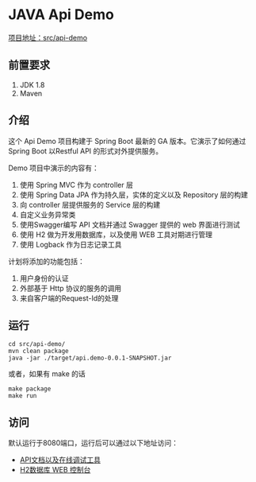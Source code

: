 # JAVA Api Demo

[项目地址：src/api-demo](src/api-demo)

## 前置要求

1. JDK 1.8
2. Maven

## 介绍

这个 Api Demo 项目构建于 Spring Boot 最新的 GA 版本。它演示了如何通过 Spring Boot 以Restful API 的形式对外提供服务。

Demo 项目中演示的内容有：

1. 使用 Spring MVC 作为 controller 层
2. 使用 Spring Data JPA 作为持久层，实体的定义以及 Repository 层的构建
3. 向 controller 层提供服务的 Service 层的构建
4. 自定义业务异常类
5. 使用Swagger编写 API 文档并通过 Swagger 提供的 web 界面进行测试
6. 使用 H2 做为开发用数据库，以及使用 WEB 工具对期进行管理
6. 使用 Logback 作为日志记录工具

计划将添加的功能包括：

1. 用户身份的认证
2. 外部基于 Http 协议的服务的调用
3. 来自客户端的Request-Id的处理

## 运行

```
cd src/api-demo/
mvn clean package
java -jar ./target/api.demo-0.0.1-SNAPSHOT.jar
```

或者，如果有 make 的话

```
make package
make run
```

## 访问
默认运行于8080端口，运行后可以通过以下地址访问：

* [API文档以及在线调试工具](http://localhost:8080/swagger-ui.html)
* [H2数据库 WEB 控制台](http://localhost:8080/console)